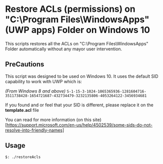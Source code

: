 # Restore ACLs (permissions) on "C:\Program Files\WindowsApps" (UWP apps) Folder on Windows 10

This scripts restores all the ACLs on "C:\Program Files\WindowsApps" Folder automatically without any mayor user intervention.

## PreCautions
This script was designed to be used on Windows 10.
It uses the default SID capability to work with UWP which is:

*(From Windows 8 and above)* `S-1-15-3-1024-1065365936-1281604716-3511738428-1654721687-432734479-3232135806-4053264122-3456934681`

If you found and or feel that your SID is different, please replace it on the **template.acl** file

You can read for more information (on this site)[https://support.microsoft.com/en-us/help/4502539/some-sids-do-not-resolve-into-friendly-names]
## Usage

```
$: ./restoreAcls
```
